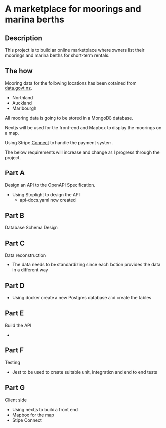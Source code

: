 # A marketplace for moorings and marina berths

## Description

This project is to build an online marketplace where owners list their moorings and marina berths for short-term rentals.

## The how

Mooring data for the following locations has been obtained from [data.govt.nz](https://data.govt.nz/).

- Northland
- Auckland
- Marlbourgh

All mooring data is going to be stored in a MongoDB database.

Nextjs will be used for the front-end and Mapbox to display the moorings on a map.

Using Stripe [Connect](https://stripe.com/docs/connect) to handle the payment system.

The below requirements will increase and change as I progress through the project.

## Part A

Design an API to the OpenAPI Specification.

- Using Stoplight to design the API
  - api-docs.yaml now created

## Part B

Database Schema Design

## Part C

Data reconstruction

- The data needs to be standardizing since each loction provides the data in a different way

## Part D

- Using docker create a new Postgres database and create the tables

## Part E

Build the API

-

## Part F

Testing

- Jest to be used to create suitable unit, integration and end to end tests

## Part G

Client side

- Using nextjs to build a front end
- Mapbox for the map
- Stipe Connect
